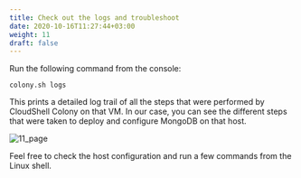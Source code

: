 ```yaml
---
title: Check out the logs and troubleshoot
date: 2020-10-16T11:27:44+03:00
weight: 11
draft: false
---
```


Run the following command from the console:

```
colony.sh logs
```

This prints a detailed log trail of all the steps that were performed by CloudShell Colony on that VM. In our case, you can see the different steps that were taken to deploy and configure MongoDB on that host.

 ![11_page](/images/module2/11_page.png)

Feel free to check the host configuration and run a few commands from the Linux shell.
